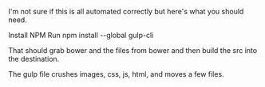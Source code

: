 I'm not sure if this is all automated correctly but here's what you should need.

Install NPM
Run
npm install --global gulp-cli

That should grab bower and the files from bower and then build the src into the destination.

The gulp file crushes images, css, js, html, and moves a few files. 

